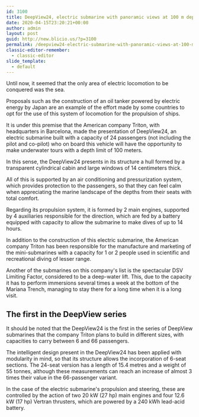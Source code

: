 ```yaml
---
id: 3100
title: DeepView24, electric submarine with panoramic views at 100 m depth
date: 2020-04-15T23:20:21+00:00
author: admin
layout: post
guid: http://new.blicio.us/?p=3100
permalink: /deepview24-electric-submarine-with-panoramic-views-at-100-m-depth/
classic-editor-remember:
  - classic-editor
slide_template:
  - default
---
```

Until now, it seemed that the only area of electric locomotion to be conquered was the sea.

Proposals such as the construction of an oil tanker powered by electric energy by Japan are an example of the effort made by some countries to opt for the use of this system of locomotion for the propulsion of ships.

It is under this premise that the American company Triton, with headquarters in Barcelona, made the presentation of DeepView24, an electric submarine built with a capacity of 24 passengers (not including the pilot and co-pilot) who on board this vehicle will have the opportunity to make underwater tours with a depth limit of 100 meters.

In this sense, the DeepView24 presents in its structure a hull formed by a transparent cylindrical cabin and large windows of 14 centimeters thick.

All of this is supported by an air conditioning and pressurization system, which provides protection to the passengers, so that they can feel calm when appreciating the marine landscape of the depths from their seats with total comfort.

Regarding its propulsion system, it is formed by 2 main engines, supported by 4 auxiliaries responsible for the direction, which are fed by a battery equipped with capacity to allow the submarine to make dives of up to 14 hours.

In addition to the construction of this electric submarine, the American company Triton has been responsible for the manufacture and marketing of the mini-submarines with a capacity for 1 or 2 people used in scientific and recreational diving of lesser range.

Another of the submarines on this company's list is the spectacular DSV Limiting Factor, considered to be a deep-water lift. This, due to the capacity it has to perform immersions several times a week at the bottom of the Mariana Trench, managing to stay there for a long time when it is a long visit.

## The first in the DeepView series

It should be noted that the DeepView24 is the first in the series of DeepView submarines that the company Triton plans to build in different sizes, with capacities to carry between 6 and 66 passengers.

The intelligent design present in the DeepView24 has been applied with modularity in mind, so that its structure allows the incorporation of 6-seat sections. The 24-seat version has a length of 15.4 metres and a weight of 55 tonnes, although these measurements can reach an increase of almost 3 times their value in the 66-passenger variant.

In the case of the electric submarine's propulsion and steering, these are controlled by the action of two 20 kW (27 hp) main engines and four 12.6 kW (17 hp) Vertran thrusters, which are powered by a 240 kWh lead-acid battery.